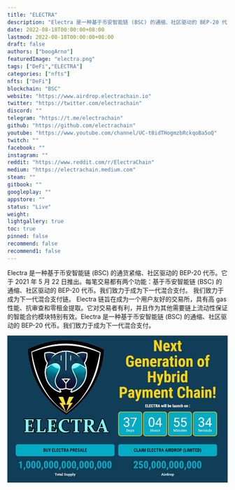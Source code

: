 ```yaml
---
title: "ELECTRA"
description: "Electra 是一种基于币安智能链 (BSC) 的通缩、社区驱动的 BEP-20 代币。我们致力于成为下一代混合支付。"
date: 2022-08-18T00:00:00+08:00
lastmod: 2022-08-18T00:00:00+08:00
draft: false
authors: ["boogArno"]
featuredImage: "electra.png"
tags: ["DeFi","ELECTRA"]
categories: ["nfts"]
nfts: ["DeFi"]
blockchain: "BSC"
website: "https://www.airdrop.electrachain.io"
twitter: "https://twitter.com/electrachain"
discord: ""
telegram: "https://t.me/electrachain"
github: "https://github.com/electrachain"
youtube: "https://www.youtube.com/channel/UC-t0idTHogmzbRckqoBa5oQ"
twitch: ""
facebook: ""
instagram: ""
reddit: "https://www.reddit.com/r/ElectraChain"
medium: "https://electrachain.medium.com"
steam: ""
gitbook: ""
googleplay: ""
appstore: ""
status: "Live"
weight: 
lightgallery: true
toc: true
pinned: false
recommend: false
recommend1: false
---
```

Electra 是一种基于币安智能链 (BSC) 的通货紧缩、社区驱动的 BEP-20 代币。它于 2021 年 5 月 22 日推出。每笔交易都有两个功能：基于币安智能链 (BSC) 的通缩、社区驱动的 BEP-20 代币。我们致力于成为下一代混合支付。
我们致力于成为下一代混合支付链。 Electra 链旨在成为一个用户友好的交易所，具有高 gas 性能、抗审查和零租金提取。它对交易者有利，并且作为其他需要链上流动性保证的智能合约模块特别有效。Electra 是一种基于币安智能链 (BSC) 的通缩、社区驱动的 BEP-20 代币。我们致力于成为下一代混合支付。

![electra-dapp-defi-bsc-image1_e0fa5f03f6ec6b69bb6305f71d72f96d](electra-dapp-defi-bsc-image1_e0fa5f03f6ec6b69bb6305f71d72f96d.png)